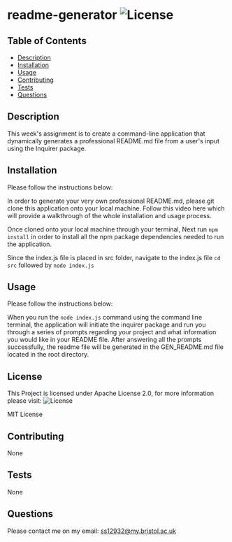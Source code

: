 # readme-generator ![License](https://img.shields.io/static/v1?label=License&message=MIT&color=green)

## Table of Contents

- [Description](#description)
- [Installation](#installation)
- [Usage](#usage)
- [Contributing](#contributing)
- [Tests](#tests)
- [Questions](#questions)

## Description

This week's assignment is to create a command-line application that dynamically generates a professional README.md file from a user's input using the Inquirer package.

## Installation

Please follow the instructions below:

In order to generate your very own professional README.md, please git clone this application onto your local machine. Follow this video here which will provide a walkthrough of the whole installation and usage process.

Once cloned onto your local machine through your terminal, Next run `npm install` in order to install all the npm package dependencies needed to run the application.

Since the index.js file is placed in src folder, navigate to the index.js file `cd src` followed by `node index.js`

## Usage

Please follow the instructions below:

When you run the `node index.js` command using the command line terminal, the application will initiate the inquirer package and run you through a series of prompts regarding your project and what information you would like in your README file. After answering all the prompts successfully, the readme file will be generated in the GEN_README.md file located in the root directory.

## License

This Project is licensed under Apache License 2.0, for more information please visit: ![License](https://choosealicense.com/licenses/apache-2.0/)

MIT License

## Contributing

None

## Tests

None

## Questions

Please contact me on my email: ss12932@my.bristol.ac.uk
